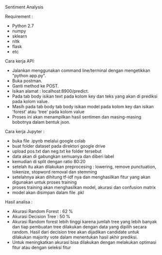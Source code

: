 Sentiment Analysis

Requirement :
- Python 2.7
- numpy
- sklearn
- nltk
- flask
- etc

Cara kerja API:
- Jalankan menggunakan command line/terminal dengan mengetikkan "python app.py".
- Buka postman.
- Ganti method ke POST.
- Isikan alamat : localhost:8900/predict.
- Pada tab body isikan text pada kolom key dan teks yang akan di prediksi pada kolom value.
- Masih pada tab body tab body isikan model pada kolom key dan isikan 'forest' atau 'tree' pada kolom value
- Proses ini akan menampilkan hasil sentimen dan masing-masing bobotnya dalam bentuk json.

Cara kerja Jupyter :
- buka file .ipynb melalui google colab
- buat folder dataset pada direktori google drive
- upload pos.txt dan neg.txt ke folder tersebut
- data akan di gabungkan semuanya dan diberi label
- kemudian di split dengan ratio 80:20
- setelah itu akan dilakukan preprocesing : lowering, remove punctuation, tokenize, stopword removal dan stemming
- setelahnya akan dihitung tf-idf nya dan menghasilkan fitur yang akan digunakan untuk proses training
- proses training akan menghasilkan model, akurasi dan confusion matrix
- model akan disimpan dalam file .pkl

Hasil analisa :
- Akurasi Random Forest : 62 %
- Akurasi Decision Tree : 50 %
- Akurasi Random forest lebih tinggi karena jumlah tree yang lebih banyak dan tiap pembuatan tree dilakukan dengan data yang dipilih secara random. Hasil dari decision tree akan dijadikan candidate untuk dilakukan majority vote dalam menentukan hasil akhir prediksi.
- Untuk meningkatkan akurasi bisa dilakukan dengan melakukan optimasi fitur atau dengan seleksi fitur
